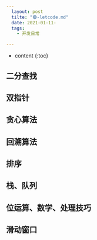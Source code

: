 ```yaml
---
  layout: post
  tilte: "🟢-letcode.md"
  date: 2021-01-11-
  tags: 
    - 开发日常

---
```



* content
{:toc}


## 二分查找


## 双指针


## 贪心算法

## 回溯算法

## 排序

## 栈、队列

## 位运算、数学、处理技巧

## 滑动窗口
